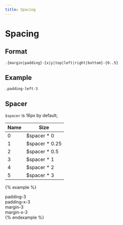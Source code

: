 ```yaml
---
title: Spacing
---
```


# Spacing

## Format

```
.{margin|padding}-{x|y|top|left|right|bottom}-{0..5}
```

## Example

```
.padding-left-3
```

## Spacer

`$spacer` is 16px by default;

| Name | Size           |
| ---- | -------------- |
| 0    | $spacer * 0    |
| 1    | $spacer * 0.25 |
| 2    | $spacer * 0.5  |
| 3    | $spacer * 1    |
| 4    | $spacer * 2    |
| 5    | $spacer * 3    |



{% example %}
<div class="padding-3">
  padding-3
</div>
<div class="padding-x-3">
  padding-x-3
</div>
<div class="margin-3">
  margin-3
</div>
<div class="margin-x-3">
  margin-x-3
</div>
{% endexample %}

